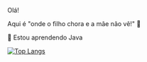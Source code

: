 Olá!

Aqui é "onde o filho chora e a mãe não vê!" 🤣

🌱  Estou aprendendo Java

[![Top Langs](https://github-readme-stats.vercel.app/api/top-langs/?username=douglasojesus&layout=compact)](https://github.com/douglasojesus/github-readme-stats)
